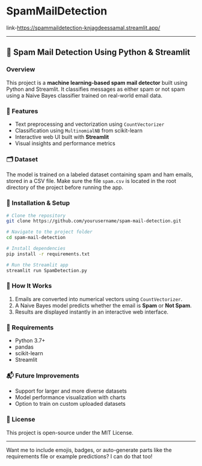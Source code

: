 # SpamMailDetection
link-https://spammaildetection-knjagdeessamal.streamlit.app/


---

## 📧 Spam Mail Detection Using Python & Streamlit

### Overview
This project is a **machine learning-based spam mail detector** built using Python and Streamlit. It classifies messages as either spam or not spam using a Naive Bayes classifier trained on real-world email data.

### 🚀 Features
- Text preprocessing and vectorization using `CountVectorizer`
- Classification using `MultinomialNB` from scikit-learn
- Interactive web UI built with **Streamlit**
- Visual insights and performance metrics

### 🗂️ Dataset
The model is trained on a labeled dataset containing spam and ham emails, stored in a CSV file. Make sure the file `spam.csv` is located in the root directory of the project before running the app.



### 🔧 Installation & Setup
```bash
# Clone the repository
git clone https://github.com/yourusername/spam-mail-detection.git

# Navigate to the project folder
cd spam-mail-detection

# Install dependencies
pip install -r requirements.txt

# Run the Streamlit app
streamlit run SpamDetection.py
```




### 🧠 How It Works
1. Emails are converted into numerical vectors using `CountVectorizer`.
2. A Naive Bayes model predicts whether the email is **Spam** or **Not Spam**.
3. Results are displayed instantly in an interactive web interface.

### 📌 Requirements
- Python 3.7+
- pandas
- scikit-learn
- Streamlit

### 📬 Future Improvements
- Support for larger and more diverse datasets
- Model performance visualization with charts
- Option to train on custom uploaded datasets

### 📄 License
This project is open-source under the MIT License.

---

Want me to include emojis, badges, or auto-generate parts like the requirements file or example predictions? I can do that too!
